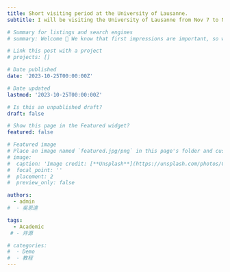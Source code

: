 ```yaml
---
title: Short visiting period at the University of Lausanne.
subtitle: I will be visiting the University of Lausanne from Nov 7 to Nov 12.

# Summary for listings and search engines
# summary: Welcome 👋 We know that first impressions are important, so we've populated your new site with some initial content to help you get familiar with everything in no time.

# Link this post with a project
# projects: []

# Date published
date: '2023-10-25T00:00:00Z'

# Date updated
lastmod: '2023-10-25T00:00:00Z'

# Is this an unpublished draft?
draft: false

# Show this page in the Featured widget?
featured: false

# Featured image
# Place an image named `featured.jpg/png` in this page's folder and customize its options here.
# image:
#  caption: 'Image credit: [**Unsplash**](https://unsplash.com/photos/CpkOjOcXdUY)'
#  focal_point: ''
#  placement: 2
#  preview_only: false

authors:
  - admin
#  - 吳恩達

tags:
  - Academic
 # - 开源

# categories:
#  - Demo
#  - 教程
---
```

